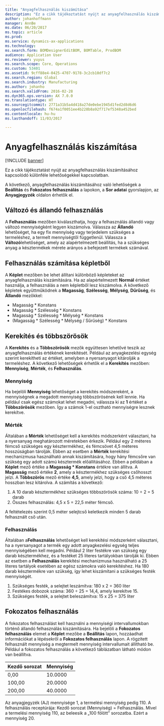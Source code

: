 ```yaml
---
title: "Anyagfelhasználás kiszámítása"
description: "Ez a cikk tájékoztatást nyújt az anyagfelhasználás kiszámításához kapcsolódó különféle lehetőségekkel kapcsolatban."
author: johanhoffmann
manager: AnnBe
ms.date: 06/20/2017
ms.topic: article
ms.prod: 
ms.service: dynamics-ax-applications
ms.technology: 
ms.search.form: BOMDesignerEditBOM, BOMTable, ProdBOM
audience: Application User
ms.reviewer: yuyus
ms.search.scope: Core, Operations
ms.custom: 53401
ms.assetid: 9cff88e4-0425-4707-9178-3c2cb10df7c2
ms.search.region: Global
ms.search.industry: Manufacturing
ms.author: johanho
ms.search.validFrom: 2016-02-28
ms.dyn365.ops.version: AX 7.0.0
ms.translationtype: HT
ms.sourcegitcommit: 2771a31b5a4d418a27de0ebe1945d1fed2d8d6d6
ms.openlocfilehash: f674a1f0051ee4b228b8a92f717ef5348a452bed
ms.contentlocale: hu-hu
ms.lasthandoff: 11/03/2017

---
```


# <a name="calculate-material-consumption"></a>Anyagfelhasználás kiszámítása

[!INCLUDE [banner](../includes/banner.md)]

Ez a cikk tájékoztatást nyújt az anyagfelhasználás kiszámításához kapcsolódó különféle lehetőségekkel kapcsolatban. 

A következő, anyagfelhasználás kiszámításához való lehetőségek a **Beállítás** és **Fokozatos felhasználás** a lapokon, a **Sor adatai** gyorslapjon, az **Anyagjegyzék** oldalon érhetők el.

## <a name="variable-and-constant-consumption"></a>Változó és állandó felhasználás
A **Felhasználás** mezőben kiválaszthatja, hogy a felhasználás állandó vagy változó mennyiségként legyen kiszámolva. Válassza az **Állandó** lehetőséget, ha egy fix mennyiség vagy terjedelem szükséges a termeléshez, a termelt mennyiségtől függetlenül. Válassza a **Változó**lehetőséget, amely az alapértelmezett beállítás, ha a szükséges anyag a késztermékek mérete arányos a befejezett termékek számával.

## <a name="calculating-consumption-from-a-formula"></a>Felhasználás számítása képletből
A **Képlet** mezőben be lehet állítani különböző képleteket az anyagfelhasználás kiszámítására. Ha az alapértelmezett **Normál** értéket használja, a felhasználás a nem képletből lesz kiszámolva. A következő képletek együttműködnek a **Magasság**, **Szélesség**, **Mélység**, **Dűrűség**, és **Állandó** mezőkkel:

-   Magasság \* Konstans
-   Magasság \* Szélesség \* Konstans
-   Magasság \* Szélesség \* Mélység \* Konstans
-   (Magasság \* Szélesség \* Mélység / Sűrűség) \* Konstans

## <a name="rounding-up-and-multiples"></a>Kerekítés és többszörösök
A **Kerekítés** és a **Többszörösök** mezők együttesen lehetővé teszik az anyagfelhasználás értékének kerekítését. Például az anyagkezelési egység szerint kerekítheti az értéket, amelyben a nyersanyagot kitárolják a termeléshez. A következő lehetőségek érhetők el a **Kerekítés** mezőben: **Mennyiség**, **Mérték**, és **Felhasználás**.

### <a name="quantity"></a>Mennyiség

Ha bejelöli **Mennyiség** lehetőséget a kerekítés módszereként, a mennyiségnek a megadott mennyiség többszörösének kell lennie. Ha például csak egész számokat lehet megadni, válassza ki az **1** értéket a **Többszörösök** mezőben. Így a számok 1-el osztható mennyiségre lesznek kerekítve.

### <a name="measurement"></a>Mérték

Általában a **Mérték** lehetőséget kell a kerekítés módszerként választani, ha a nyersanyag meghatározott méretekben érkezik. Például egy 2 méteres fémcső szükséges egy késztermékhez, és fémcsövet 4,5 méteres hosszúságban tárolják. Ebben az esetben a **Mérték** kerekítési mechanizmusa használható annak kiszámítására, hogy hány fémcsőre van szükség egy adott számú késztermék előállításához. Ebben a példában a **Képlet** mező értéke a **Magasság \* Konstans**  értékre van állítva. A **Magasság** mező értéke **2**, amely a késztermékhez szükséges csőhosszt jelzi. A **Többszörös** mező értéke **4,5**, amely jelzi, hogy a cső 4,5 méteres hosszban lesz kitárolva. A számítás a következő:

1.  A 10 darab késztermékhez szükséges többszörösök száma: 10 ÷ 2 = 5 darab
2.  Összes felhasználás: 4,5 x 5 = 22,5 méter fémcső.

A feltételezés szerint 0,5 méter selejtcső keletkezik minden 5 darab felhasznált cső után.

### <a name="consumption"></a>Felhasználás

Általában a**Felhasználás** lehetőséget kell kerekítési módszerként választani, ha a nyersanyagot a termék egy adott anyagkezelési egység teljes mennyiségében kell megadni. Például 2 liter festékre van szükség egy darab késztermékhez, és a festéket 25 literes tartályokban tárolják ki. Ebben az esetben a **Felhasználás** kerekítési mechanizmusa használható a 25 literes tartályok esetében az egész számokra való kerekítéshez. Ha 180 darab késztermékre van szükség, így lehet kiszámítani a szükséges festék mennyiségét.

1.  Szükséges festék, a selejtet leszámítva: 180 x 2 = 360 liter
2.  Festékes dobozok száma: 360 ÷ 25 = 14,4, amely kerekítve 15.
3.  Szükséges festék, a selejtet beleszámítva: 15 x 25 = 375 liter

## <a name="step-consumption"></a>Fokozatos felhasználás
A fokozatos felhasználást kell használni a mennyiségi intervallumokban történő állandó felhasználás kiszámítására. Ha bejelöli a **Fokozatos felhasználás** elemet a **Képlet** mezőbe a **Beállítás** lapon, hozzáadhat információkat a lépésekről a **Fokozatos felhasználás** lapon. A rögzített felhasznált mennyiség a megtermelt mennyiség intervallumait állítható be. Például a fokozatos felhasználás a következő táblázatban látható módon van beállítva.

| Kezdő sorozat | Mennyiség |
|-------------|----------|
| 0,00        | 10.0000  |
| 100,00      | 20.0000  |
| 200,00      | 40.0000  |

Az anyagjegyzék (AJ) mennyisége 1, a termelési mennyiség pedig 110. A felhasználás receptúrája: Kezdő sorozat (Mennyiség) = Felhasználás. Mivel a termelési mennyiség 110, az beleesik a „100 fölött” sorozatba. Ezért a mennyiség 20.




